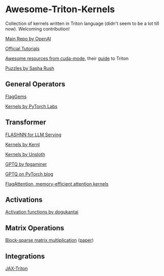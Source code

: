 # Awesome-Triton-Kernels
Collection of kernels written in Triton language (didn't seem to be a lot till now). Welcoming contribution!

[Main Repo by OpenAI](https://github.com/openai/triton)

[Official Tutorials](https://triton-lang.org/main/getting-started/tutorials/index.html)

[Awesome resources from cuda-mode](https://github.com/cuda-mode/resource-stream), their [guide](https://www.youtube.com/watch?v=DdTsX6DQk24&ab_channel=CUDAMODE) to Triton

[Puzzles by Sasha Rush](https://github.com/srush/Triton-Puzzles)

## General Operators

[FlagGems](https://github.com/FlagOpen/FlagGems)

[Kernels by PyTorch Labs](https://github.com/pytorch-labs/applied-ai)

## Transformer
[FLASHNN for LLM Serving](https://github.com/AlibabaPAI/FLASHNN)

[Kernels by Kernl](https://github.com/ELS-RD/kernl)

[Kernels by Unsloth](https://github.com/unslothai/unsloth)

[GPTQ by fpgaminer](https://github.com/fpgaminer/GPTQ-triton)

[GPTQ on PyTorch blog](https://pytorch.org/blog/accelerating-triton/)

[FlagAttention, memory-efficient attention kernels](https://github.com/FlagOpen/FlagAttention)

## Activations
[Activation functions by dogukantai](https://github.com/dogukantai/triton-activations)

## Matrix Operations
[Block-sparse matrix multiplication](https://github.com/stanford-futuredata/stk) ([paper](https://openreview.net/forum?id=doa11nN5vG))

## Integrations
[JAX-Triton](https://github.com/jax-ml/jax-triton)
